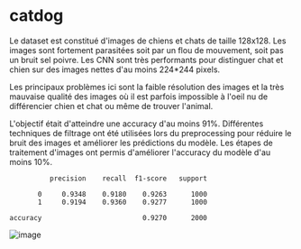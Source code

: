 # catdog

Le dataset est constitué d'images de chiens et chats de taille 128x128. Les images sont fortement parasitées soit par un flou de mouvement, soit pas un bruit sel poivre. Les CNN sont très performants pour distinguer chat et chien sur des images nettes d'au moins 224*244 pixels. 

Les principaux problèmes ici sont la faible résolution des images et la très mauvaise qualité des images où il est parfois impossible à l'oeil nu de différencier chien et chat ou même de trouver l'animal.

L'objectif était d'atteindre une accuracy d'au moins 91%. Différentes techniques de filtrage ont été utilisées lors du preprocessing pour réduire le bruit des images et améliorer les prédictions du modèle. Les étapes de traitement d'images ont permis d'améliorer l'accuracy du modèle d'au moins 10%.

              precision    recall  f1-score   support

           0     0.9348    0.9180    0.9263      1000
           1     0.9194    0.9360    0.9277      1000

    accuracy                         0.9270      2000


![image](https://github.com/user-attachments/assets/64764415-f8db-49e8-baa0-d0139c03f56b)
